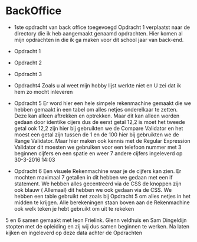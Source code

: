 # BackOffice
+ 1ste opdracht van back office toegevoegd
Opdracht 1 verplaatst naar de directory die ik heb aangemaakt genaamd opdrachten.
Hier komen al mijn opdrachten in die ik ga maken voor dit school jaar van back-end.

+ Opdracht 1

+ Opdracht 2

+ Opdracht 3

+ Opdracht4
Zoals u al weet mijn hobby lijst werkte niet en U zei dat ik hem zo mocht inleveren

+ Opdracht 5 Er word hier een hele simpele rekenmachine gemaakt die we hebben gemaakt in een tabel om alles netjes onderelkaar te zetten. Deze kan alleen aftrekken en optrekken. Maar dit kan alleen worden gedaan door identike cijers dus de eerst getal 12,2 is moet het tweede getal ook 12,2 zijn hier bij gebruikten we de Compare Validator en het moest een getal zijn tussen de 1 en de 100 hier bij gebruikten we de Range Validator. Maar hier maken ook kennis met de Regular Expression Validator dit moesten we gebruiken voor een telefoon nummer met 3 beginnen cijfers en een spatie en weer 7 andere cijfers ingeleverd op 30-3-2016 14:03

+ Opdracht 6 Een visuele Rekenmachine waar je de cijfers kan zien. Er mochten maximaal 7 getallen in dit hebben we gedaan met een if statement. We hebben alles gecentreerd via de CSS de knoppen zijn ook blauw ( Allemaal) dit hebben we ook gedaan via de CSS. We hebben een table gebruikt net zoals bij Opdracht 5 om alles netjes in het midden te krijgen. Alle berekeningen staan boven aan de Rekenmachine ook welk teken je hebt gebruikt om uit te rekeken

5 en 6 samen gemaakt met leon Frielink. Glenn veldhuis en Sam Dingeldijn stopten met de opleiding en zij wij dus samen beginnen te werken.
Na laten kijken en ingeleverd  op deze data achter de  Opdrachten
